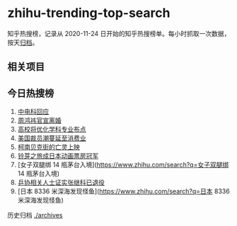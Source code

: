 # zhihu-trending-top-search

知乎热搜榜，记录从 2020-11-24
日开始的知乎热搜榜单。每小时抓取一次数据，按天[归档](./archives)。

## 相关项目

## 今日热搜榜

<!-- BEGIN -->
<!-- 最后更新时间 Wed Apr 05 2023 21:23:05 GMT+0800 (China Standard Time) -->

1. [中电科回应](https://www.zhihu.com/search?q=中电科回应)
1. [周鸿祎官宣离婚](https://www.zhihu.com/search?q=周鸿祎官宣离婚)
1. [高校将优化学科专业布点](https://www.zhihu.com/search?q=高校将优化学科专业布点)
1. [美国裁员潮蔓延至消费业](https://www.zhihu.com/search?q=美国裁员潮蔓延至消费业)
1. [柯南贝克街的亡灵上映](https://www.zhihu.com/search?q=柯南贝克街的亡灵上映)
1. [铃芽之旅成日本动画票房冠军](https://www.zhihu.com/search?q=铃芽之旅成日本动画票房冠军)
1. [女子双腿绑 14 瓶茅台入境](https://www.zhihu.com/search?q=女子双腿绑 14
   瓶茅台入境)
1. [乒协相关人士证实张继科已退役](https://www.zhihu.com/search?q=乒协相关人士证实张继科已退役)
1. [日本 8336 米深海发现怪鱼](https://www.zhihu.com/search?q=日本 8336
   米深海发现怪鱼)

<!-- END -->

历史归档 [./archives](./archives)
